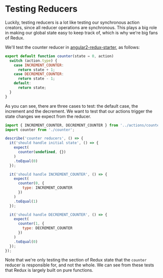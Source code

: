 # Testing Reducers

Luckily, testing reducers is a lot like testing our synchronous action creators, since all reducer operations are synchronous. This plays a big role in making our global state easy to keep track of, which is why we're big fans of Redux.

We'll test the counter reducer in [angular2-redux-starter](https://github.com/rangle/angular2-redux-starter), as follows:

```js
export default function counter(state = 0, action)
  switch (action.type) {
    case INCREMENT_COUNTER:
      return state + 1;
    case DECREMENT_COUNTER:
      return state - 1;
    default:
      return state;
  }
}
```

As you can see, there are three cases to test: the default case, the increment and the decrement. We want to test that our actions trigger the state changes we expect from the reducer.

```js
import { INCREMENT_COUNTER, DECREMENT_COUNTER } from '../actions/counter';
import counter from './counter';                                         

describe('counter reducers', () => {                                     
  it('should handle initial state', () => {                              
    expect(                                                         
      counter(undefined, {})                                             
    )                                                                    
    .toEqual(0)                                                         
  });                                                                    

  it('should handle INCREMENT_COUNTER', () => {                          
    expect(                                                         
      counter(0, {                                                       
        type: INCREMENT_COUNTER                                          
      })                                                                 
    )                                                                    
    .toEqual(1)                                                         
  });                                                                    

  it('should handle DECREMENT_COUNTER', () => {                          
    expect(                                                         
      counter(1, {                                                       
        type: DECREMENT_COUNTER                                          
      })                                                                 
    )                                                                    
    .toEqual(0)                                                         
  });                                                                    
});
```

Note that we're only testing the section of Redux state that the `counter` reducer is responsible for, and not the whole.
We can see from these tests that Redux is largely built on pure functions.
